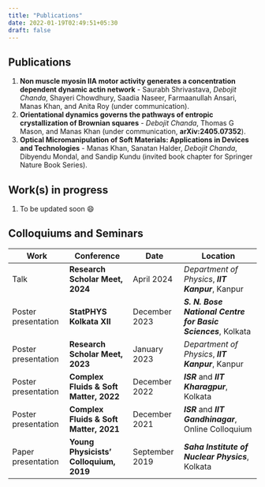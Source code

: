 ```yaml
---
title: "Publications"
date: 2022-01-19T02:49:51+05:30
draft: false
---
```


## Publications
1. **Non muscle myosin IIA motor activity generates a concentration dependent dynamic actin network** - Saurabh Shrivastava, _Debojit Chanda_, Shayeri Chowdhury, Saadia Naseer, Farmaanullah Ansari, Manas Khan, and Anita Roy (under communication).
2. **Orientational dynamics governs the pathways of entropic crystallization of Brownian squares** - _Debojit Chanda_, Thomas G Mason, and Manas Khan (under communication, **arXiv:2405.07352**).
3. **Optical Micromanipulation of Soft Materials: Applications in Devices and Technologies** - Manas Khan, Sanatan Halder, _Debojit Chanda_, Dibyendu Mondal, and Sandip Kundu (invited book chapter for Springer Nature Book Series).

## Work(s) in progress
1. To be updated soon 😄


## Colloquiums and Seminars

Work                | Conference                                             | Date               | Location |
|-------------------|--------------------------------------------------------|--------------------|------------|
Talk		    | **Research Scholar Meet, 2024**                	     | April 2024         | *Department of Physics*, ***IIT Kanpur***, Kanpur 			|
Poster presentation | **StatPHYS Kolkata XII**				     | December 2023	  | ***S. N. Bose National Centre for Basic Sciences***, Kolkata	|
Poster presentation | **Research Scholar Meet, 2023**                	     | January 2023       | *Department of Physics*, ***IIT Kanpur***, Kanpur 			|
Poster presentation | **Complex Fluids \& Soft Matter, 2022**                | December 2022      | ***ISR*** and ***IIT Kharagpur***, Kolkata 				|
Poster presentation | **Complex Fluids \& Soft Matter, 2021**                | December 2021      | ***ISR*** and ***IIT Gandhinagar***, Online Colloquium 		|
Paper presentation  | **Young Physicists’ Colloquium, 2019**                 | September 2019     | ***Saha Institute of Nuclear Physics***, Kolkata 			|
